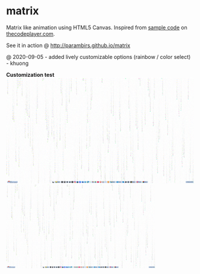 # matrix
Matrix like animation using HTML5 Canvas. Inspired from [sample code](http://thecodeplayer.com/walkthrough/matrix-rain-animation-html5-canvas-javascript) on [thecodeplayer.com](http://thecodeplayer.com/).

See it in action @ http://parambirs.github.io/matrix

@ 2020-09-05 - added lively customizable options (rainbow / color select) - khuong

**Customization test**
![screenshot](xscriptorlivelymod.png)
<img src="xscriptorlivelymod.png" alt="Descripción de la imagen" width="400"/>
